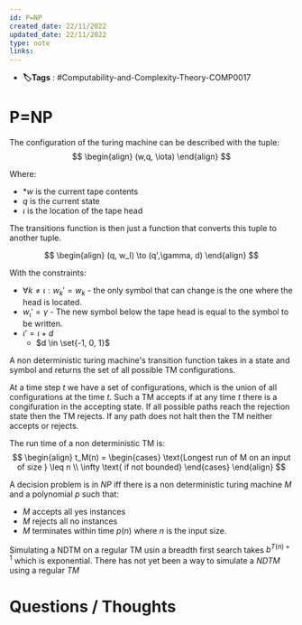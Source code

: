 ```yaml
---
id: P=NP
created_date: 22/11/2022
updated_date: 22/11/2022
type: note
links: 
---
```

* **🏷️Tags** : #Computability-and-Complexity-Theory-COMP0017 
# P=NP

The configuration of the turing machine can be described with the tuple:
$$
\begin{align}
(w,q, \iota)
\end{align}
$$

Where:
* *$w$ is the current tape contents
* $q$ is the current state
* $\iota$ is the location of the tape head

The transitions function is then just a function that converts this tuple to another tuple.

$$
\begin{align}
(q, w_l) \to (q',\gamma, d)
\end{align}
$$



With the constraints:
* $\forall k \neq \iota : w_k' = w_k$ - the only symbol that can change is the one where the head is located.
* $w_\iota ' = \gamma$ - The new symbol below the tape head is equal to the symbol to be written.
* $\iota ' = \iota + d$
	* $d \in \set{-1, 0, 1}$

A non deterministic turing machine's transition function takes in a state and symbol and returns the set of all possible TM configurations.

At a time step $t$ we have a set of configurations, which is the union of all configurations at the time $t$. Such a TM accepts if at any time $t$ there is a congifuration in the accepting state. If all possible paths reach the rejection state then the TM rejects. If any path does not halt then the TM neither accepts or rejects.

The run time of a non deterministic TM is:
$$
\begin{align}
t_M(n) = \begin{cases}
\text{Longest run of M on an input of size } \leq n \\
\infty \text{ if not bounded}
\end{cases}
\end{align}
$$

A decision problem is in $NP$ iff there is a non deterministic turing machine $M$ and a polynomial $p$ such that:
* $M$ accepts all yes instances
* $M$ rejects all no instances
* $M$ terminates within time $p(n)$ where $n$ is the input size.

Simulating a NDTM on a regular TM usin a breadth first search takes $b^{T(n)+1}$ which is exponential. There has not yet been a way to simulate a $NDTM$ using a regular $TM$

# Questions / Thoughts
